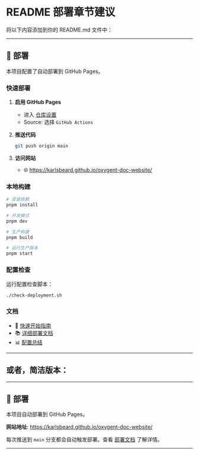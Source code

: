 # README 部署章节建议

将以下内容添加到你的 README.md 文件中：

---

## 🚀 部署

本项目配置了自动部署到 GitHub Pages。

### 快速部署

1. **启用 GitHub Pages**
   - 进入 [仓库设置](https://github.com/karlsbeard/oxygent-doc-website/settings/pages)
   - Source: 选择 `GitHub Actions`

2. **推送代码**
   ```bash
   git push origin main
   ```

3. **访问网站**
   - 🌐 https://karlsbeard.github.io/oxygent-doc-website/

### 本地构建

```bash
# 安装依赖
pnpm install

# 开发模式
pnpm dev

# 生产构建
pnpm build

# 运行生产版本
pnpm start
```

### 配置检查

运行配置检查脚本：

```bash
./check-deployment.sh
```

### 文档

- 📖 [快速开始指南](./QUICK_START_DEPLOYMENT.md)
- 📚 [详细部署文档](./DEPLOYMENT.md)
- 📊 [配置总结](./DEPLOYMENT_SUMMARY.md)

---

## 或者，简洁版本：

---

## 🚀 部署

本项目自动部署到 GitHub Pages。

**网站地址**: https://karlsbeard.github.io/oxygent-doc-website/

每次推送到 `main` 分支都会自动触发部署。查看 [部署文档](./DEPLOYMENT.md) 了解详情。

---
